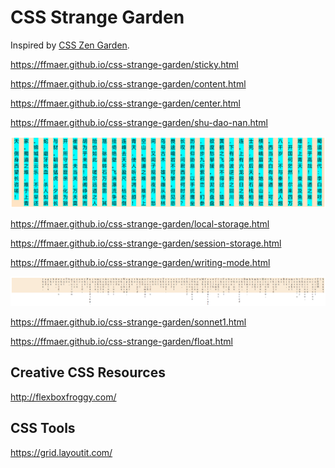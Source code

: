 # CSS Strange Garden
Inspired by [CSS Zen Garden](http://www.csszengarden.com/).

https://ffmaer.github.io/css-strange-garden/sticky.html

https://ffmaer.github.io/css-strange-garden/content.html

https://ffmaer.github.io/css-strange-garden/center.html

https://ffmaer.github.io/css-strange-garden/shu-dao-nan.html

![](https://github.com/ffmaer/css-strange-garden/raw/gh-pages/images/shu-dao-nan.png)

https://ffmaer.github.io/css-strange-garden/local-storage.html

https://ffmaer.github.io/css-strange-garden/session-storage.html

https://ffmaer.github.io/css-strange-garden/writing-mode.html

![](https://github.com/ffmaer/css-strange-garden/raw/gh-pages/images/sonnet1.png)

https://ffmaer.github.io/css-strange-garden/sonnet1.html

https://ffmaer.github.io/css-strange-garden/float.html

## Creative CSS Resources
http://flexboxfroggy.com/

## CSS Tools
https://grid.layoutit.com/
